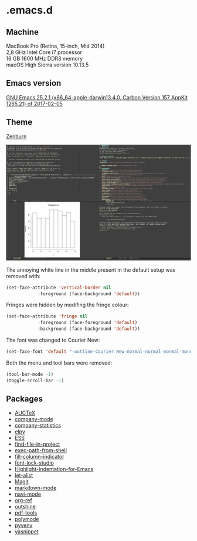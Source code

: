 # .emacs.d
## Machine
MacBook Pro (Retina, 15-inch, Mid 2014)  
2,8 GHz Intel Core i7 processor  
16 GB 1600 MHz DDR3 memory  
macOS High Sierra version 10.13.5

## Emacs version
[GNU Emacs 25.2.1 (x86_64-apple-darwin13.4.0, Carbon Version 157 AppKit 1265.21) of 2017-02-05](https://github.com/railwaycat/homebrew-emacsmacport)

## Theme
[Zenburn](https://github.com/bbatsov/zenburn-emacs)

![Theme screen shot](full-screen-shot.png)

The annoying white line in the middle present in the default setup was removed
with:

```lisp
(set-face-attribute 'vertical-border nil
		    :foreground (face-background 'default))
```

Fringes were hidden by modifing the fringe colour:

```lisp
(set-face-attribute 'fringe nil
		    :foreground (face-foreground 'default)
		    :background (face-background 'default))
```

The font was changed to Courier New:

```lisp
(set-face-font 'default "-outline-Courier New-normal-normal-normal-mono-11-*-*-*-c-*-iso8859-1")
```

Both the menu and tool bars were removed:

```lisp
(tool-bar-mode -1)
(toggle-scroll-bar -1)
```

## Packages
* [AUCTeX](https://www.gnu.org/software/auctex/)
* [company-mode](http://company-mode.github.io)
* [company-statistics](https://github.com/company-mode/company-statistics)
* [elpy](https://github.com/jorgenschaefer/elpy)
* [ESS](https://ess.r-project.org/)
* [find-file-in-project](https://github.com/technomancy/find-file-in-project)
* [exec-path-from-shell](https://github.com/purcell/exec-path-from-shell)
* [fill-column-indicator](https://github.com/alpaker/Fill-Column-Indicator)
* [font-lock-studio](https://github.com/Lindydancer/font-lock-studio)
* [Highlight-Indentation-for-Emacs](https://github.com/antonj/Highlight-Indentation-for-Emacs)
* [let-alist](https://elpa.gnu.org/packages/let-alist.html)
* [Magit](https://magit.vc)
* [markdown-mode](https://github.com/jrblevin/markdown-mode)
* [navi-mode](https://github.com/tj64/navi)
* [org-ref](https://github.com/jkitchin/org-ref)
* [outshine](https://github.com/tj64/outshine)
* [pdf-tools](https://github.com/politza/pdf-tools)
* [polymode](https://github.com/vspinu/polymode)
* [pyvenv](https://github.com/jorgenschaefer/pyvenv)
* [yasnippet](https://github.com/joaotavora/yasnippet)


